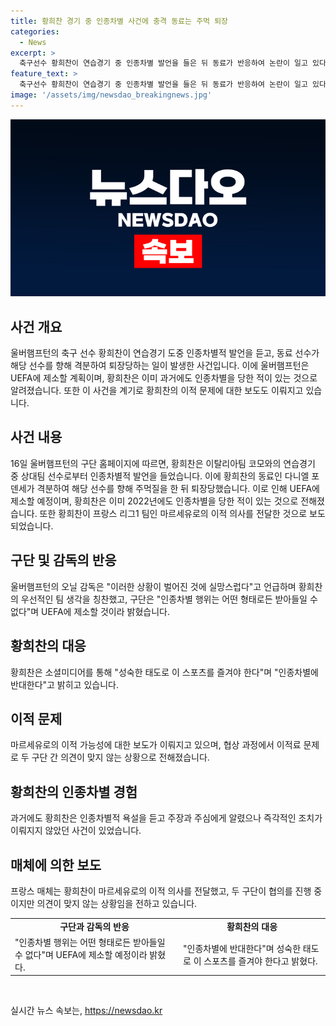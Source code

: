 ```yaml
---
title: 황희찬 경기 중 인종차별 사건에 충격 동료는 주먹 퇴장
categories:
  - News
excerpt: >
  축구선수 황희찬이 연습경기 중 인종차별 발언을 들은 뒤 동료가 반응하여 논란이 일고 있다. 울버햄프턴은 UEFA에 제소할 예정이며, 황희찬은 상황을 이겨내며 팀을 최우선으로 생각하고 있다는 평가를 받고 있다. 또한, 마르세유로 이적 의사를 보냈지만 두 구단 간 이적료 문제로 논란이 있으며, 황희찬은인종 차별에 반대하는 메시지를 전하고 있다. (150자)
feature_text: >
  축구선수 황희찬이 연습경기 중 인종차별 발언을 들은 뒤 동료가 반응하여 논란이 일고 있다. 울버햄프턴은 UEFA에 제소할 예정이며, 황희찬은 상황을 이겨내며 팀을 최우선으로 생각하고 있다는 평가를 받고 있다. 또한, 마르세유로 이적 의사를 보냈지만 두 구단 간 이적료 문제로 논란이 있으며, 황희찬은인종 차별에 반대하는 메시지를 전하고 있다. (150자)
image: '/assets/img/newsdao_breakingnews.jpg'
---
```


<p><img src="/assets/img/newsdao_breakingnews.jpg" alt="ranknews 속보" /></p>

<h2 data-ke-size="size26">사건 개요</h2>

<p data-ke-size="size16">울버햄프턴의 축구 선수 황희찬이 연습경기 도중 인종차별적 발언을 듣고, 동료 선수가 해당 선수를 향해 격분하여 퇴장당하는 일이 발생한 사건입니다. 이에 울버햄프턴은 UEFA에 제소할 계획이며, 황희찬은 이미 과거에도 인종차별을 당한 적이 있는 것으로 알려졌습니다. 또한 이 사건을 계기로 황희찬의 이적 문제에 대한 보도도 이뤄지고 있습니다.</p>

<h2 data-ke-size="size26">사건 내용</h2>

<p data-ke-size="size16">16일 울버햄프턴의 구단 홈페이지에 따르면, 황희찬은 이탈리아팀 코모와의 연습경기 중 상대팀 선수로부터 인종차별적 발언을 들었습니다. 이에 황희찬의 동료인 다니엘 포덴세가 격분하여 해당 선수를 향해 주먹질을 한 뒤 퇴장당했습니다. 이로 인해 UEFA에 제소할 예정이며, 황희찬은 이미 2022년에도 인종차별을 당한 적이 있는 것으로 전해졌습니다. 또한 황희찬이 프랑스 리그1 팀인 마르세유로의 이적 의사를 전달한 것으로 보도되었습니다.</p>

<h2 data-ke-size="size26">구단 및 감독의 반응</h2>

<p data-ke-size="size16">울버햄프턴의 오닐 감독은 "이러한 상황이 벌어진 것에 실망스럽다"고 언급하며 황희찬의 우선적인 팀 생각을 칭찬했고, 구단은 "인종차별 행위는 어떤 형태로든 받아들일 수 없다"며 UEFA에 제소할 것이라 밝혔습니다.</p>

<h2 data-ke-size="size26">황희찬의 대응</h2>

<p data-ke-size="size16">황희찬은 소셜미디어를 통해 "성숙한 태도로 이 스포츠를 즐겨야 한다"며 "인종차별에 반대한다"고 밝히고 있습니다.</p>

<h2 data-ke-size="size26">이적 문제</h2>

<p data-ke-size="size16">마르세유로의 이적 가능성에 대한 보도가 이뤄지고 있으며, 협상 과정에서 이적료 문제로 두 구단 간 의견이 맞지 않는 상황으로 전해졌습니다.</p>

<h2 data-ke-size="size26">황희찬의 인종차별 경험</h2>

<p data-ke-size="size16">과거에도 황희찬은 인종차별적 욕설을 듣고 주장과 주심에게 알렸으나 즉각적인 조치가 이뤄지지 않았던 사건이 있었습니다.</p>

<h2 data-ke-size="size26">매체에 의한 보도</h2>

<p data-ke-size="size16">프랑스 매체는 황희찬이 마르세유로의 이적 의사를 전달했고, 두 구단이 협의를 진행 중이지만 의견이 맞지 않는 상황임을 전하고 있습니다.</p>

<table>
  <tr>
    <td style="text-align: center; height: 17px;"><b>구단과 감독의 반응</b></td>
    <td style="text-align: center; height: 17px;"><b>황희찬의 대응</b></td>
  </tr>
  <tr>
    <td style="text-align: left;">"인종차별 행위는 어떤 형태로든 받아들일 수 없다"며 UEFA에 제소할 예정이라 밝혔다.</td>
    <td style="text-align: left;">"인종차별에 반대한다"며 성숙한 태도로 이 스포츠를 즐겨야 한다고 밝혔다.</td>
  </tr>
</table>

<p data-ke-size="size16">&nbsp;</p>
실시간 뉴스 속보는, <a href="https://newsdao.kr" rel="dofollow">https://newsdao.kr</a>


